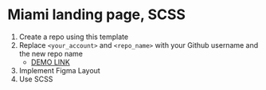 # Miami landing page, SCSS
1. Create a repo using this template
2. Replace `<your_account>` and `<repo_name>` with your Github username and the new repo name
    - [DEMO LINK](https://DimaBrushnivskyi.github.io/miami_landing-page/)
3. Implement Figma Layout
4. Use SCSS
